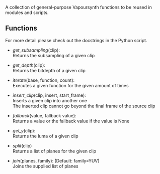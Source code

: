 A collection of general-purpose Vapoursynth functions to be reused in modules and scripts.

## Functions
For more detail please check out the docstrings in the Python script.
* *get_subsampling*(clip):<br>
    Returns the subsampling of a given clip

* *get_depth*(clip):<br>
    Returns the bitdepth of a given clip

* *iterate*(base, function, count):<br>
	Executes a given function for the given amount of times

* *insert_clip*(clip, insert, start_frame):<br>
    Inserts a given clip into another one<br>
        The inserted clip cannot go beyond the final frame of the source clip

* *fallback*(value, fallback value):<br>
    Returns a value or the fallback value if the value is None

* *get_y*(clip):<br>
    Returns the luma of a given clip

* *split*(clip)<br>
    Returns a list of planes for the given clip

* *join*(planes, family): (Default: family=YUV)<br>
    Joins the supplied list of planes